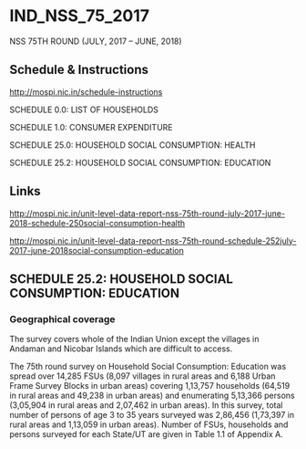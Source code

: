 # IND_NSS_75_2017
NSS 75TH ROUND (JULY, 2017 – JUNE, 2018)

## Schedule & Instructions

http://mospi.nic.in/schedule-instructions

SCHEDULE 0.0: LIST OF HOUSEHOLDS

SCHEDULE 1.0: CONSUMER EXPENDITURE

SCHEDULE 25.0: HOUSEHOLD SOCIAL CONSUMPTION: HEALTH

SCHEDULE 25.2: HOUSEHOLD SOCIAL CONSUMPTION: EDUCATION

## Links

http://mospi.nic.in/unit-level-data-report-nss-75th-round-july-2017-june-2018-schedule-250social-consumption-health

http://mospi.nic.in/unit-level-data-report-nss-75th-round-schedule-252july-2017-june-2018social-consumption-education

## SCHEDULE 25.2: HOUSEHOLD SOCIAL CONSUMPTION: EDUCATION

### Geographical coverage

The survey covers whole of the Indian Union except the villages in Andaman and Nicobar Islands which are difficult to access. 

The 75th round survey on Household Social Consumption: Education was spread over 14,285 FSUs (8,097 villages in rural areas and 6,188 Urban Frame Survey Blocks in urban areas) covering 1,13,757 households (64,519 in rural areas and 49,238 in urban areas) and enumerating 5,13,366 persons (3,05,904 in rural areas and 2,07,462 in urban areas). In this survey, total number of persons of age 3 to 35 years surveyed was 2,86,456 (1,73,397 in rural areas and 1,13,059 in urban areas). Number of FSUs, households and persons surveyed for each State/UT are given in Table 1.1 of Appendix A. 

